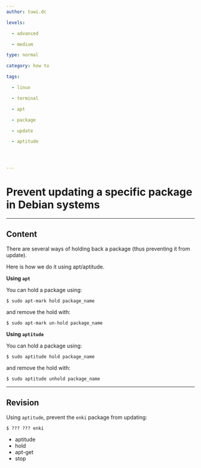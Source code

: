 ```yaml
---
author: tuwi.dc

levels:

  - advanced

  - medium

type: normal

category: how to

tags:

  - linux

  - terminal

  - apt

  - package

  - update

  - aptitude




---
```


# Prevent updating a specific package in Debian systems

---
## Content

There are several ways of holding back a package (thus preventing it from update).

Here is how we do it using apt/aptitude.

**Using `apt`**

You can hold a package using:
```
$ sudo apt-mark hold package_name
```
and remove the hold with:
```
$ sudo apt-mark un-hold package_name
```

**Using `aptitude`**

You can hold a package using:
```
$ sudo aptitude hold package_name
```
and remove the hold with:
```
$ sudo aptitude unhold package_name
```

---
## Revision

Using `aptitude`, prevent the `enki` package from updating:
```
$ ??? ??? enki
```

* aptitude
* hold
* apt-get
* stop

 
